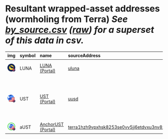 
Resultant wrapped-asset addresses (wormholing from Terra)
_See [by_source.csv](by_source.csv) ([raw](https://raw.githubusercontent.com/certusone/wormhole-token-list/main/content/by_source.csv)) for a superset of this data in csv._
=========================================================================
  
| img                                                                                              | symbol   | name                                                          | sourceAddress                                                                                                                              | solAddress                                                                                                              |   solDecimals | solMarkets                                                                                                                                                                                                                                                                              | ethAddress                                                                                                            |   ethDecimals | ethMarkets                                                      | bscAddress                                                                                                           |   bscDecimals | bscMarkets                                      | maticAddress                                                                                                             |   maticDecimals | maticMarkets                             | avaxAddress                                                                                                           |   avaxDecimals | avaxMarkets                                                                                      | oasisAddress                                                                                                                     |   oasisDecimals | oasisMarkets   | ftmAddress                                                                                                           |   ftmDecimals | ftmMarkets   | symbol   |
|:-------------------------------------------------------------------------------------------------|:---------|:--------------------------------------------------------------|:-------------------------------------------------------------------------------------------------------------------------------------------|:------------------------------------------------------------------------------------------------------------------------|--------------:|:----------------------------------------------------------------------------------------------------------------------------------------------------------------------------------------------------------------------------------------------------------------------------------------|:----------------------------------------------------------------------------------------------------------------------|--------------:|:----------------------------------------------------------------|:---------------------------------------------------------------------------------------------------------------------|--------------:|:------------------------------------------------|:-------------------------------------------------------------------------------------------------------------------------|----------------:|:-----------------------------------------|:----------------------------------------------------------------------------------------------------------------------|---------------:|:-------------------------------------------------------------------------------------------------|:---------------------------------------------------------------------------------------------------------------------------------|----------------:|:---------------|:---------------------------------------------------------------------------------------------------------------------|--------------:|:-------------|:-----------------|
| ![LUNA](https://raw.githubusercontent.com/certusone/wormhole-token-list/main/assets/LUNA_wh.png) | LUNA     | [LUNA (Portal)](http://coingecko.com/en/coins/terra-luna)     | [uluna](https://finder.terra.money/columbus-5/address/uluna)                                                                               | [F6v4wfAdJB8D8p77bMXZgYt8TDKsYxLYxH5AFhUkYx9W](https://solscan.io/address/F6v4wfAdJB8D8p77bMXZgYt8TDKsYxLYxH5AFhUkYx9W) |             6 | [saber](https://www.saber.so/), [mercurial](https://mercurial.finance/), [sunny](https://app.sunny.ag/), [atrix](https://app.atrix.finance/)                                                                                                                                            | [0xbd31ea8212119f94a611fa969881cba3ea06fa3d](https://etherscan.io/address/0xbd31ea8212119f94a611fa969881cba3ea06fa3d) |             6 | [uniswap](https://app.uniswap.org/)                             | [0x156ab3346823B651294766e23e6Cf87254d68962](https://bscscan.com/address/0x156ab3346823B651294766e23e6Cf87254d68962) |             6 |                                                 | [0x9cd6746665D9557e1B9a775819625711d0693439](https://polygonscan.com/address/0x9cd6746665D9557e1B9a775819625711d0693439) |               6 | [quickswap](https://quickswap.exchange/) | [0x70928E5B188def72817b7775F0BF6325968e563B](https://snowtrace.io/address/0x70928E5B188def72817b7775F0BF6325968e563B) |              6 |                                                                                                  | [0x4F43717B20ae319Aa50BC5B2349B93af5f7Ac823](https://explorer.oasis.updev.si/address/0x4F43717B20ae319Aa50BC5B2349B93af5f7Ac823) |               6 |                |                                                                                                                      |           nan |              | LUNA             |
| ![UST](https://raw.githubusercontent.com/certusone/wormhole-token-list/main/assets/UST_wh.png)   | UST      | [UST (Portal)](http://coingecko.com/en/coins/terra-usd)       | [uusd](https://finder.terra.money/columbus-5/address/uusd)                                                                                 | [9vMJfxuKxXBoEa7rM12mYLMwTacLMLDJqHozw96WQL8i](https://solscan.io/address/9vMJfxuKxXBoEa7rM12mYLMwTacLMLDJqHozw96WQL8i) |             6 | [saber](https://www.saber.so/), [mercurial](https://mercurial.finance/), [jupiter](https://jup.ag/), [aldrin](https://dex.aldrin.com/pools), [solend](https://solend.fi/dashboard), [sunny](https://app.sunny.ag/), [apricot](https://app.apricot.one/), [tulip](https://tulip.garden/) | [0xa693B19d2931d498c5B318dF961919BB4aee87a5](https://etherscan.io/address/0xa693B19d2931d498c5B318dF961919BB4aee87a5) |             6 | [curve](https://curve.fi/), [uniswap](https://app.uniswap.org/) | [0x3d4350cD54aeF9f9b2C29435e0fa809957B3F30a](https://bscscan.com/address/0x3d4350cD54aeF9f9b2C29435e0fa809957B3F30a) |             6 | [pancakeswap](https://pancakeswap.finance/swap) | [0xE6469Ba6D2fD6130788E0eA9C0a0515900563b59](https://polygonscan.com/address/0xE6469Ba6D2fD6130788E0eA9C0a0515900563b59) |               6 | [quickswap](https://quickswap.exchange/) | [0xb599c3590F42f8F995ECfa0f85D2980B76862fc1](https://snowtrace.io/address/0xb599c3590F42f8F995ECfa0f85D2980B76862fc1) |              6 | [trader joe](https://traderjoexyz.com/#/trade), [pangolin](https://app.pangolin.exchange/#/swap) | [0xa1E73c01E0cF7930F5e91CB291031739FE5Ad6C2](https://explorer.oasis.updev.si/address/0xa1E73c01E0cF7930F5e91CB291031739FE5Ad6C2) |               6 |                | [0x846e4D51d7E2043C1a87E0Ab7490B93FB940357b](https://ftmscan.com/address/0x846e4D51d7E2043C1a87E0Ab7490B93FB940357b) |             6 |              | UST              |
| ![aUST](https://raw.githubusercontent.com/certusone/wormhole-token-list/main/assets/aUST_wh.png) | aUST     | [AnchorUST (Portal)](http://coingecko.com/en/coins/anchorust) | [terra1hzh9vpxhsk8253se0vv5jj6etdvxu3nv8z07zu](https://finder.terra.money/columbus-5/address/terra1hzh9vpxhsk8253se0vv5jj6etdvxu3nv8z07zu) | [4CsZsUCoKFiaGyU7DEVDayqeVtG8iqgGDR6RjzQmzQao](https://solscan.io/address/4CsZsUCoKFiaGyU7DEVDayqeVtG8iqgGDR6RjzQmzQao) |             6 |                                                                                                                                                                                                                                                                                         |                                                                                                                       |           nan |                                                                 | [0x8b04E56A8cd5f4D465b784ccf564899F30Aaf88C](https://bscscan.com/address/0x8b04E56A8cd5f4D465b784ccf564899F30Aaf88C) |             6 |                                                 |                                                                                                                          |             nan |                                          |                                                                                                                       |            nan |                                                                                                  |                                                                                                                                  |             nan |                |                                                                                                                      |           nan |              | aUST             |